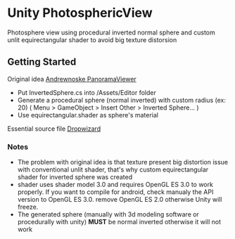 # Unity PhotosphericView
Photosphere view using procedural inverted normal sphere and custom unlit equirectangular shader to avoid big texture distorsion

## Getting Started
Original idea [Andrewnoske PanoramaViewer](http://www.andrewnoske.com/wiki/Unity_-_Panorama_Viewer)

* Put InvertedSphere.cs into /Assets/Editor folder
* Generate a procedural sphere (normal inverted) with custom radius (ex: 20) ( Menu > GameObject > Insert Other > Inverted Sphere... )
* Use equirectangular.shader as sphere's material

Essential source file [Dropwizard](https://gist.github.com/tolotratlt/70e8a3790cfb1839a21587d70dd2fda2)


### Notes
* The problem with original idea is that texture present big distortion issue with conventional unlit shader, that's why custom equirectangular shader for inverted sphere was created
* shader uses shader model 3.0 and requires OpenGL ES 3.0 to work properly. If you want to compile for android, check manualy the API version to OpenGL ES 3.0. remove OpenGL ES 2.0 otherwise Unity will freeze.
* The generated sphere (manually with 3d modeling software or procedurally with unity) **MUST** be normal inverted otherwise it will not work

